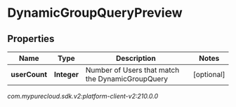 # DynamicGroupQueryPreview


## Properties

| Name | Type | Description | Notes |
| ------------ | ------------- | ------------- | ------------- |
| **userCount** | **Integer** | Number of Users that match the DynamicGroupQuery |  [optional] |




_com.mypurecloud.sdk.v2:platform-client-v2:210.0.0_
